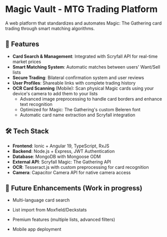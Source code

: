 # Magic Vault - MTG Trading Platform

A web platform that standardizes and automates Magic: The Gathering card trading through smart matching algorithms.


## 🚀 Features

- **Card Search & Management**: Integrated with Scryfall API for real-time market prices
- **Smart Matching System**: Automatic matches between users' Want/Sell lists
- **Secure Trading**: Bilateral confirmation system and user reviews
- **User Profiles**: Shareable links with complete trading history
- **OCR Card Scanning** (Mobile): Scan physical Magic cards using your device's camera to add them to your lists
  - Advanced image preprocessing to handle card borders and enhance text recognition
  - Optimized for Magic: The Gathering's custom Beleren font
  - Automatic card name extraction and Scryfall integration

## 🛠️ Tech Stack

- **Frontend**: Ionic + Angular 19, TypeScript, RxJS  
- **Backend**: Node.js + Express, JWT Authentication  
- **Database**: MongoDB with Mongoose ODM  
- **External API**: Scryfall Magic: The Gathering API
- **OCR**: Tesseract.js with custom preprocessing for card recognition
- **Camera**: Capacitor Camera API for native camera access

## 🚧 Future Enhancements (Work in progress)

- Multi-language card search

- List import from Moxfield/Deckstats

- Premium features (multiple lists, advanced filters)

- Mobile app deployment

